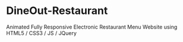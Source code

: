 # DineOut-Restaurant
Animated Fully Responsive Electronic Restaurant Menu Website using HTML5 / CSS3 / JS / JQuery
